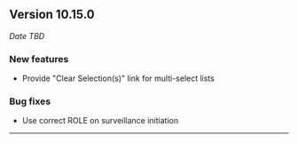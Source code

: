 
## Version 10.15.0
_Date TBD_

### New features
* Provide "Clear Selection(s)" link for multi-select lists

### Bug fixes
* Use correct ROLE on surveillance initiation

---
